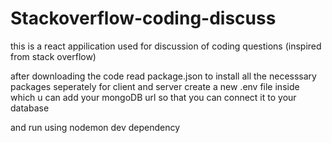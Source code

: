 # Stackoverflow-coding-discuss
this is a react appilication used for discussion of coding questions (inspired from stack overflow)

after downloading the code read package.json to install all the necesssary packages seperately for client and server
create a new .env file inside which u can add your mongoDB url so that you can connect it to your database

and run using nodemon dev dependency
